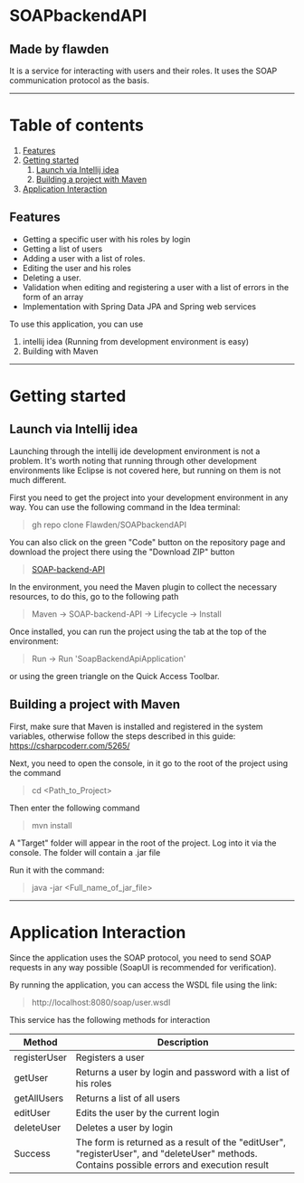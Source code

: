 # SOAPbackendAPI
## Made by flawden

It is a service for interacting with users and their roles. It uses the SOAP communication protocol as the basis.

____

# Table of contents

1. [Features](#Features)
2. [Getting started](#Getting-started)
   1. [Launch via Intellij idea](#Launch-via-Intellij-idea)
   2. [Building a project with Maven](#Building-a-project-with-Maven)
3. [Application Interaction](#Application-Interaction)

## Features

- Getting a specific user with his roles by login
- Getting a list of users
- Adding a user with a list of roles.
- Editing the user and his roles
- Deleting a user.
- Validation when editing and registering a user with a list of errors in the form of an array
- Implementation with Spring Data JPA and Spring web services

To use this application, you can use

1. intellij idea (Running from development environment is easy)
2. Building with Maven
____

# Getting started


## Launch via Intellij idea

Launching through the intellij ide development environment is not a problem. It's worth noting that running through other development environments like Eclipse is not covered here, but running on them is not much different.

First you need to get the project into your development environment in any way. You can use the following command in the Idea terminal:

> gh repo clone Flawden/SOAPbackendAPI

You can also click on the green "Code" button on the repository page and download the project there using the "Download ZIP" button

> [SOAP-backend-API](https://github.com/Flawden/SOAPbackendAPI)

In the environment, you need the Maven plugin to collect the necessary resources, to do this, go to the following path

> Maven -> SOAP-backend-API -> Lifecycle -> Install

Once installed, you can run the project using the tab at the top of the environment:

> Run -> Run 'SoapBackendApiApplication'

or using the green triangle on the Quick Access Toolbar.

## Building a project with Maven

First, make sure that Maven is installed and registered in the system variables, otherwise follow the steps described in this guide: https://csharpcoderr.com/5265/

Next, you need to open the console, in it go to the root of the project using the command

> cd <Path_to_Project>

Then enter the following command

> mvn install

A "Target" folder will appear in the root of the project. Log into it via the console. The folder will contain a .jar file

Run it with the command:

> java -jar <Full_name_of_jar_file>
____

# Application Interaction

Since the application uses the SOAP protocol, you need to send SOAP requests in any way possible (SoapUI is recommended for verification).

By running the application, you can access the WSDL file using the link:

> http://localhost:8080/soap/user.wsdl

This service has the following methods for interaction

| Method | Description |
| ------ | ------ |
| registerUser | Registers a user |
| getUser | Returns a user by login and password with a list of his roles |
| getAllUsers | Returns a list of all users |
| editUser | Edits the user by the current login |
| deleteUser | Deletes a user by login |
| Success | The form is returned as a result of the "editUser", "registerUser", and "deleteUser" methods. Contains possible errors and execution result |